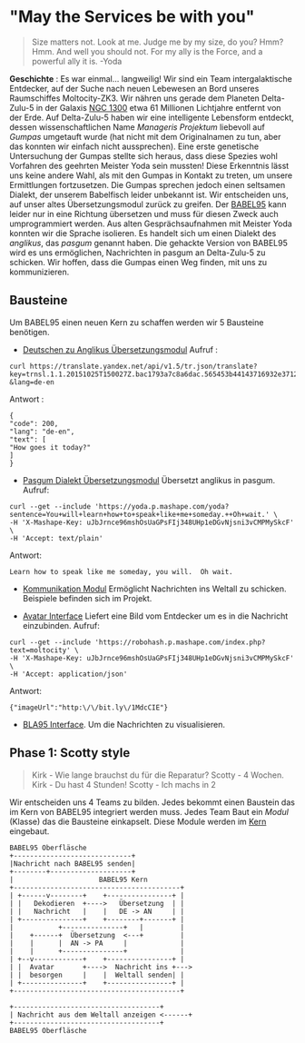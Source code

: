"May the Services be with you"
=============================

> Size matters not. Look at me. Judge me by my size, do you? Hmm? Hmm. And well you should not. For my ally is the Force, and a powerful ally it is.
> -Yoda


**Geschichte** : Es war einmal... langweilig! Wir sind ein Team intergalaktische Entdecker, auf der Suche nach neuen Lebewesen an Bord unseres Raumschiffes Moltocity-ZK3. Wir nähren uns gerade dem Planeten Delta-Zulu-5 in der Galaxis [NGC 1300](https://en.wikipedia.org/wiki/NGC_1300#/media/File:Hubble2005-01-barred-spiral-galaxy-NGC1300.jpg) etwa 61 Millionen Lichtjahre entfernt von der Erde.
Auf Delta-Zulu-5 haben wir eine intelligente Lebensform entdeckt, dessen wissenschaftlichen Name *Manageris Projektum* liebevoll auf *Gumpas* umgetauft wurde (hat nicht mit dem Originalnamen zu tun, aber das konnten wir einfach nicht aussprechen). Eine erste genetische Untersuchung der Gumpas stellte sich heraus, dass diese Spezies wohl Vorfahren des geehrten Meister Yoda sein mussten! Diese Erkenntnis lässt uns keine andere Wahl, als mit den Gumpas in Kontakt zu treten, um unsere Ermittlungen fortzusetzen.
Die Gumpas sprechen jedoch einen seltsamen Dialekt, der unserem Babelfisch leider unbekannt ist. Wir entscheiden uns, auf unser altes Übersetzungsmodul zurück zu greifen. Der [BABEL95](http://www.ionaudio.com/images/products/iCade_angle_media.jpg) kann leider nur in eine Richtung übersetzen und muss für diesen Zweck auch umprogrammiert werden.
Aus alten Gesprächsaufnahmen mit Meister Yoda konnten wir die Sprache isolieren. Es handelt sich um einen Dialekt des *anglikus*, das *pasgum* genannt haben.
Die gehackte Version von BABEL95 wird es uns ermöglichen, Nachrichten in pasgum an Delta-Zulu-5 zu schicken. Wir hoffen, dass die Gumpas einen Weg finden, mit uns zu kommunizieren.

## Bausteine

Um BABEL95 einen neuen Kern zu schaffen werden wir 5 Bausteine benötigen.

* [Deutschen zu Anglikus Übersetzungsmodul](https://tech.yandex.com/translate/)
Aufruf :
```
curl https://translate.yandex.net/api/v1.5/tr.json/translate?key=trnsl.1.1.20151025T150027Z.bac1793a7c8a6dac.565453b44143716932e3712f743d7a23aebb168b&text=Wie%20geht%20es%20heute?&lang=de-en
```
Antwort :
```
{
"code": 200,
"lang": "de-en",
"text": [
"How goes it today?"
]
}
```

* [Pasgum Dialekt Übersetzungsmodul](https://market.mashape.com/ismaelc/yoda-speak)
Übersetzt anglikus in pasgum.
Aufruf:
```
curl --get --include 'https://yoda.p.mashape.com/yoda?sentence=You+will+learn+how+to+speak+like+me+someday.++Oh+wait.' \
-H 'X-Mashape-Key: uJbJrnce96mshOsUaGPsFIj348UHp1eDGvNjsni3vCMPMySkcF' \
-H 'Accept: text/plain'
```
Antwort:
```
Learn how to speak like me someday, you will.  Oh wait.
```

* [Kommunikation Modul](https://pusher.com)
Ermöglicht Nachrichten ins Weltall zu schicken. Beispiele befinden sich im Projekt.

* [Avatar Interface](https://market.mashape.com/blaazetech/robohash-image-generator )
Liefert eine Bild vom Entdecker um es in die Nachricht einzubinden.
Aufruf:
```
curl --get --include 'https://robohash.p.mashape.com/index.php?text=moltocity' \
-H 'X-Mashape-Key: uJbJrnce96mshOsUaGPsFIj348UHp1eDGvNjsni3vCMPMySkcF' \
-H 'Accept: application/json'
```
Antwort:
```
{"imageUrl":"http:\/\/bit.ly\/1MdcCIE"}
```

* [BLA95 Interface]().
Um die Nachrichten zu visualisieren.

## Phase 1: Scotty style

> Kirk - Wie lange brauchst du für die Reparatur?
> Scotty - 4 Wochen.
> Kirk - Du hast 4 Stunden!
> Scotty - Ich machs in 2

Wir entscheiden uns 4 Teams zu bilden. Jedes bekommt einen Baustein das im Kern von BABEL95 integriert werden muss.
Jedes Team Baut ein *Modul* (Klasse) das die Bausteine einkapselt. Diese Module werden im [Kern]() eingebaut.

```
BABEL95 Oberfläsche
+-----------------------------+
|Nachricht nach BABEL95 senden|
+--------+--------------------+
|                     BABEL95 Kern
+-----------------------------------------+
| +------v--------+    +----------------+ |
| |   Dekodieren  +---->   Übersetzung  | |
| |   Nachricht   |    |   DE -> AN     | |
| +---------------+    +--------+-------+ |
|           +---------------+   |         |
|    +------+  Übersetzung  <---+         |
|    |      |  AN -> PA     |             |
|    |      +---------------+             |
| +--v------------+    +----------------+ |
| |  Avatar       +---->  Nachricht ins +--->
| |  besorgen     |    |  Weltall senden| |
| +---------------+    +----------------+ |
+-----------------------------------------+

+------------------------------------+
| Nachricht aus dem Weltall anzeigen <------+
+------------------------------------+
BABEL95 Oberfläsche

```
 